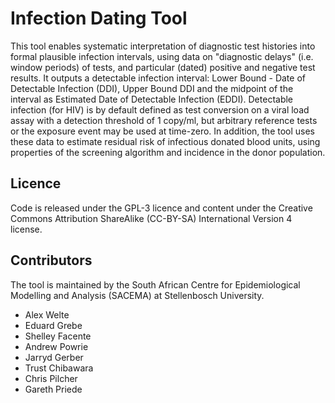 # Infection Dating Tool

This tool enables systematic interpretation of diagnostic test histories into formal plausible infection intervals, using data on "diagnostic delays" (i.e. window periods) of tests, and particular (dated) positive and negative test results. It outputs a detectable infection interval: Lower Bound - Date of Detectable Infection (DDI), Upper Bound DDI and the midpoint of the interval as Estimated Date of Detectable Infection (EDDI). Detectable infection (for HIV) is by default defined as test conversion on a viral load assay with a detection threshold of 1 copy/ml, but arbitrary reference tests or the exposure event may be used at time-zero. In addition, the tool uses these data to estimate residual risk of infectious donated blood units, using properties of the screening algorithm and incidence in the donor population.

## Licence

Code is released under the GPL-3 licence and content under the Creative Commons Attribution ShareAlike (CC-BY-SA) International Version 4 license.

## Contributors

The tool is maintained by the South African Centre for Epidemiological Modelling and Analysis (SACEMA) at Stellenbosch University.

* Alex Welte
* Eduard Grebe
* Shelley Facente
* Andrew Powrie
* Jarryd Gerber
* Trust Chibawara
* Chris Pilcher
* Gareth Priede
